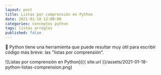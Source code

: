 ```yaml
---
layout: post
title: Listas por comprensión en Python
date: 2021-01-18 12:00:00
categories: conceptos python
tags: listas arreglos
published: false
---
```


🐍 Python tiene una herramienta que puede resultar muy útil para escribir código más breve: las "listas por comprensión".

![Listas por comprensión en Python]({{ site.url }}/assets/2021-01-18-python-listas-comprension.png)
